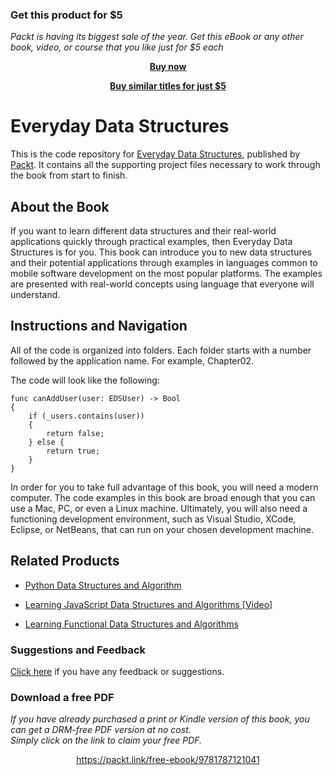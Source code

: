 
### Get this product for $5

<i>Packt is having its biggest sale of the year. Get this eBook or any other book, video, or course that you like just for $5 each</i>


<b><p align='center'>[Buy now](https://packt.link/9781787121041)</p></b>


<b><p align='center'>[Buy similar titles for just $5](https://subscription.packtpub.com/search)</p></b>


# Everyday Data Structures
This is the code repository for [Everyday Data Structures](https://www.packtpub.com/application-development/everyday-data-structures?utm_source=github&utm_medium=repository&utm_campaign=9781787121041), published by [Packt](https://www.packtpub.com/?utm_source=github). It contains all the supporting project files necessary to work through the book from start to finish.
## About the Book
If you want to learn different data structures and their real-world applications quickly through practical examples, then Everyday Data Structures is for you. This book can introduce you to new data structures and their potential applications through examples in languages common to mobile software development on the most popular platforms. The examples are presented with real-world concepts using language that everyone will understand.

## Instructions and Navigation
All of the code is organized into folders. Each folder starts with a number followed by the application name. For example, Chapter02.



The code will look like the following:
```
func canAddUser(user: EDSUser) -> Bool
{
    if (_users.contains(user)) 
    {
        return false;
    } else {
        return true;
    }
}
```

In order for you to take full advantage of this book, you will need a modern computer. The code examples in this book are broad enough that you can use a Mac, PC, or even a Linux machine. Ultimately, you will also need a functioning development environment, such as Visual Studio, XCode, Eclipse, or NetBeans, that can run on your chosen development machine.

## Related Products
* [Python Data Structures and Algorithm](https://www.packtpub.com/application-development/python-data-structures-and-algorithm?utm_source=github&utm_medium=repository&utm_campaign=9781786467355)

* [Learning JavaScript Data Structures and Algorithms [Video]](https://www.packtpub.com/web-development/learning-javascript-data-structures-and-algorithms-video?utm_source=github&utm_medium=repository&utm_campaign=9781782175698)

* [Learning Functional Data Structures and Algorithms](https://www.packtpub.com/application-development/learning-functional-data-structures-and-algorithms?utm_source=github&utm_medium=repository&utm_campaign=9781785888731)

### Suggestions and Feedback
[Click here](https://docs.google.com/forms/d/e/1FAIpQLSe5qwunkGf6PUvzPirPDtuy1Du5Rlzew23UBp2S-P3wB-GcwQ/viewform) if you have any feedback or suggestions.
### Download a free PDF

 <i>If you have already purchased a print or Kindle version of this book, you can get a DRM-free PDF version at no cost.<br>Simply click on the link to claim your free PDF.</i>
<p align="center"> <a href="https://packt.link/free-ebook/9781787121041">https://packt.link/free-ebook/9781787121041 </a> </p>